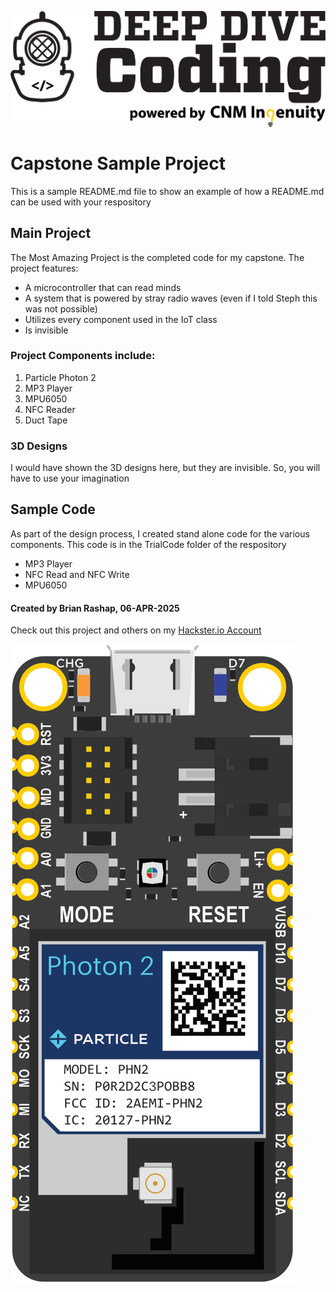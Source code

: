 ![Deep Dive](/images/dd.jpg)

# Capstone Sample Project

This is a sample README.md file to show an example of how a README.md can be used with your respository

## Main Project
The Most Amazing Project is the completed code for my capstone. The project features:
* A microcontroller that can read minds
* A system that is powered by stray radio waves (even if I told Steph this was not possible)
* Utilizes every component used in the IoT class
* Is invisible

### Project Components include:
1. Particle Photon 2
2. MP3 Player
3. MPU6050
4. NFC Reader
5. Duct Tape

### 3D Designs
I would have shown the 3D designs here, but they are invisible. So, you will have to use your imagination

## Sample Code
As part of the design process, I created stand alone code for the various components. This code is in the TrialCode folder of the respository
* MP3 Player
* NFC Read and NFC Write
* MPU6050

#### Created by Brian Rashap, 06-APR-2025
Check out this project and others on my [Hackster.io Account](https://www.hackster.io/barashap)

![Particle Photon 2](/images/photon2.png)
